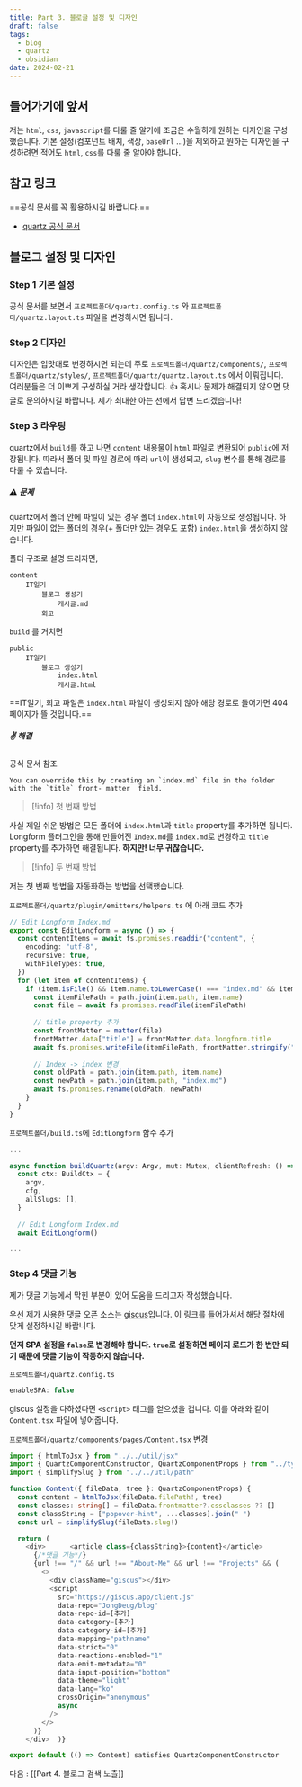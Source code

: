 ```yaml
---
title: Part 3. 블로글 설정 및 디자인
draft: false
tags:
  - blog
  - quartz
  - obsidian
date: 2024-02-21
---
```


## 들어가기에 앞서

저는 `html`, `css`, `javascript`를 다룰 줄 알기에 조금은 수월하게 원하는 디자인을 구성했습니다. 기본 설정(컴포넌트 배치, 색상, `baseUrl` ...)을 제외하고 원하는 디자인을 구성하려면 적어도 `html`, `css`를 다룰 줄 알아야 합니다.

## 참고 링크

==공식 문서를 꼭 활용하시길 바랍니다.==

- [quartz 공식 문서](https://quartz.jzhao.xyz/)

## 블로그 설정 및 디자인

### Step 1 기본 설정

공식 문서를 보면서 `프로젝트폴더/quartz.config.ts` 와 `프로젝트폴더/quartz.layout.ts` 파일을 변경하시면 됩니다.

### Step 2 디자인

디자인은 입맛대로 변경하시면 되는데 주로 `프로젝트폴더/quartz/components/`, `프로젝트폴더/quartz/styles/`, `프로젝트폴더/quartz/quartz.layout.ts` 에서 이뤄집니다. 여러분들은 더 이쁘게 구성하실 거라 생각합니다. 👍 혹시나 문제가 해결되지 않으면 댓글로 문의하시길 바랍니다. 제가 최대한 아는 선에서 답변 드리겠습니다!

### Step 3 라우팅

quartz에서 `build`를 하고 나면 `content` 내용물이 `html` 파일로 변환되어 `public`에 저장됩니다. 따라서 폴더 및 파일 경로에 따라 `url`이 생성되고, `slug` 변수를 통해 경로를 다룰 수 있습니다.

##### ⚠️ 문제 
quartz에서 폴더 안에 파일이 있는 경우 폴더 `index.html`이 자동으로 생성됩니다. 하지만 파일이 없는 폴더의 경우(+ 폴더만 있는 경우도 포함) `index.html`을 생성하지 않습니다. 

폴더 구조로 설명 드리자면, 

```
content
	IT일기
		블로그 생성기
			게시글.md
		회고

```

`build` 를 거치면

```
public
	IT일기
		블로그 생성기
			index.html
			게시글.html

```

==IT일기, 회고 파일은 `index.html` 파일이 생성되지 않아 해당 경로로 들어가면 404 페이지가 뜰 것입니다.==

##### ✌ 해결 

공식 문서 참조

	You can override this by creating an `index.md` file in the folder with the `title` front- matter  field.

> [!info] 첫 번째 방법
> 

 사실 제일 쉬운 방법은 모든 폴더에 `index.html`과 `title` property를 추가하면 됩니다. Longform 플러그인을 통해 만들어진 `Index.md`를 `index.md`로 변경하고 `title` property를 추가하면 해결됩니다. **하지만! 너무 귀찮습니다.**  


> [!info] 두 번째 방법
> 

 저는 첫 번째 방법을 자동화하는 방법을 선택했습니다.
 
`프로젝트폴더/quartz/plugin/emitters/helpers.ts` 에 아래 코드 추가
```typescript
// Edit Longform Index.md  
export const EditLongform = async () => {  
  const contentItems = await fs.promises.readdir("content", {  
    encoding: "utf-8",  
    recursive: true,  
    withFileTypes: true,  
  })  
  for (let item of contentItems) {  
    if (item.isFile() && item.name.toLowerCase() === "index.md" && item.path !== "content") {  
      const itemFilePath = path.join(item.path, item.name)  
      const file = await fs.promises.readFile(itemFilePath)  
  
      // title property 추가  
      const frontMatter = matter(file)  
      frontMatter.data["title"] = frontMatter.data.longform.title  
      await fs.promises.writeFile(itemFilePath, frontMatter.stringify(""))  
  
      // Index -> index 변경  
      const oldPath = path.join(item.path, item.name)  
      const newPath = path.join(item.path, "index.md")  
      await fs.promises.rename(oldPath, newPath)  
    }  
  }  
}
```

`프로젝트폴더/build.ts`에 `EditLongform` 함수 추가
```typescript
...

async function buildQuartz(argv: Argv, mut: Mutex, clientRefresh: () => void) {  
  const ctx: BuildCtx = {  
    argv,  
    cfg,  
    allSlugs: [],  
  }  
  
  // Edit Longform Index.md
  await EditLongform()

...
```

### Step 4 댓글 기능

제가 댓글 기능에서 막힌 부분이 있어 도움을 드리고자 작성했습니다.

우선 제가 사용한 댓글 오픈 소스는 [giscus](https://giscus.app/ko)입니다. 이 링크를 들어가셔서 해당 절차에 맞게 설정하시길 바랍니다.

**먼저 SPA 설정을 `false`로 변경해야 합니다. `true`로 설정하면 페이지 로드가 한 번만 되기 때문에 댓글 기능이 작동하지 않습니다.**

`프로젝트폴더/quartz.config.ts`

```javascript
enableSPA: false
```

giscus 설정을 다하셨다면 `<script>` 태그를 얻으셨을 겁니다. 이를 아래와 같이 `Content.tsx` 파일에 넣어줍니다.

`프로젝트폴더/quartz/components/pages/Content.tsx` 변경

```typescript
import { htmlToJsx } from "../../util/jsx"
import { QuartzComponentConstructor, QuartzComponentProps } from "../types"
import { simplifySlug } from "../../util/path"

function Content({ fileData, tree }: QuartzComponentProps) {
  const content = htmlToJsx(fileData.filePath!, tree)
  const classes: string[] = fileData.frontmatter?.cssclasses ?? []
  const classString = ["popover-hint", ...classes].join(" ")
  const url = simplifySlug(fileData.slug!)

  return (
    <div>      <article class={classString}>{content}</article>
      {/*댓글 기능*/}
      {url !== "/" && url !== "About-Me" && url !== "Projects" && (
        <>
          <div className="giscus"></div>
          <script
	        src="https://giscus.app/client.js"
            data-repo="JongDeug/blog"
            data-repo-id=[추가]
            data-category=[추가]
            data-category-id=[추가]
            data-mapping="pathname"
            data-strict="0"
            data-reactions-enabled="1"
            data-emit-metadata="0"
            data-input-position="bottom"
            data-theme="light"
            data-lang="ko"
            crossOrigin="anonymous"
            async
          />
        </>
      )}
    </div>  )}

export default (() => Content) satisfies QuartzComponentConstructor
```

다음 : [[Part 4. 블로그 검색 노출]]
